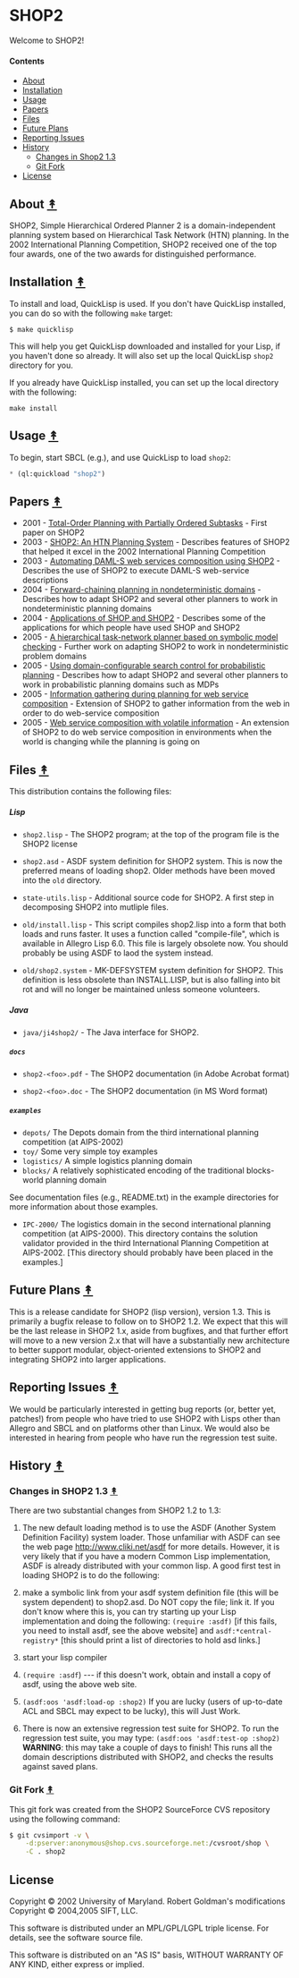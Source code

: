 # SHOP2

Welcome to SHOP2!

#### Contents

* [About](#about-)
* [Installation](#installation-)
* [Usage](#usage-)
* [Papers](#papers-)
* [Files](#files-)
* [Future Plans](#future-plans-)
* [Reporting Issues](#reporting-issues-)
* [History](#history-)
  * [Changes in Shop2 1.3](#changes-in-shop2-13-)
  * [Git Fork](#git-fork-)
* [License](#license-)


## About [&#x219F;](#contents)

SHOP2, Simple Hierarchical Ordered Planner 2 is a domain-independent planning
system based on Hierarchical Task Network (HTN) planning. In the 2002
International Planning Competition, SHOP2 received one of the top four awards,
one of the two awards for distinguished performance.


## Installation [&#x219F;](#contents)

To install and load, QuickLisp is used. If you don't have QuickLisp installed,
you can do so with the following ``make`` target:

```
$ make quicklisp
```

This will help you get QuickLisp downloaded and installed for your Lisp, if you
haven't done so already. It will also set up the local QuickLisp ``shop2``
directory for you.

If you already have QuickLisp installed, you can set up the local directory
with the following:

```
make install
```

## Usage [&#x219F;](#contents)

To begin, start SBCL (e.g.), and use QuickLisp to load ``shop2``:

```cl
* (ql:quickload "shop2")
```

## Papers [&#x219F;](#contents)

* 2001 - [Total-Order Planning with Partially Ordered Subtasks](http://www.cs.umd.edu/~nau/papers/nau2001total-order.pdf) - First paper on SHOP2
* 2003 - [SHOP2: An HTN Planning System](http://www.cs.umd.edu/~nau/papers/nau2003shop2.pdf) - Describes features of SHOP2 that helped it excel in the 2002 International Planning Competition
* 2003 - [Automating DAML-S web services composition using SHOP2](http://www.cs.umd.edu/~nau/papers/wu2003automating.pdf) - Describes the use of SHOP2 to execute DAML-S web-service descriptions
* 2004 - [Forward-chaining planning in nondeterministic domains](http://www.cs.umd.edu/~nau/papers/kuter2004forward-chaining.pdf) - Describes how to adapt SHOP2 and several other planners to work in nondeterministic planning domains
* 2004 - [Applications of SHOP and SHOP2](http://www.cs.umd.edu/~nau/papers/nau2004applications.pdf) - Describes some of the applications for which people have used SHOP and SHOP2 
* 2005 - [A hierarchical task-network planner based on symbolic model checking](http://www.cs.umd.edu/~nau/papers/kuter2005hierarchical.pdf) - Further work on adapting SHOP2 to work in nondeterministic problem domains
* 2005 - [Using domain-configurable search control for probabilistic planning](http://www.cs.umd.edu/~nau/papers/kuter2005using.pdf) - Describes how to adapt SHOP2 and several other planners to work in probabilistic planning domains such as MDPs
* 2005 - [Information gathering during planning for web service composition](http://www.cs.umd.edu/~nau/papers/kuter2005information.pdf) - Extension of SHOP2 to gather information from the web in order to do web-service composition
* 2005 - [Web service composition with volatile information](http://www.cs.umd.edu/~nau/papers/au2005web.pdf) - An extension of SHOP2 to do web service composition in environments when the world is changing while the planning is going on


## Files [&#x219F;](#contents)

This distribution contains the following files:

##### Lisp

* ``shop2.lisp``  - The SHOP2 program; at the top of the program file
                    is the SHOP2 license

* ``shop2.asd`` - ASDF system definition for SHOP2 system.  This is now
                  the preferred means of loading shop2. Older methods
                  have been moved into the ``old`` directory.

* ``state-utils.lisp`` - Additional source code for SHOP2.  A first step in
                         decomposing SHOP2 into mutliple files.

* ``old/install.lisp`` - This script compiles shop2.lisp into a
                         form that both loads and runs faster.  It uses a
                         function called "compile-file", which is available
                         in Allegro Lisp 6.0.
                         This file is largely obsolete now.  You should
                         probably be using ASDF to laod the system instead.

* ``old/shop2.system`` - MK-DEFSYSTEM system definition for SHOP2.  This
                         definition is less obsolete than INSTALL.LISP, but
                         is also falling into bit rot and will no longer be
                         maintained unless someone volunteers.

##### Java

* ``java/ji4shop2/`` -  The Java interface for SHOP2.


##### ``docs``

* ``shop2-<foo>.pdf`` -  The SHOP2 documentation (in Adobe Acrobat format)

* ``shop2-<foo>.doc``  - The SHOP2 documentation (in MS Word format)

##### ``examples``

  * ``depots/``    The Depots domain from the third international planning competition (at AIPS-2002)
  * ``toy/``       Some very simple toy examples
  * ``logistics/`` A simple logistics planning domain
  * ``blocks/``    A relatively sophisticated encoding of the traditional blocks-world planning domain

  See documentation files (e.g., README.txt) in the example directories for more information about those examples.

  * ``IPC-2000/``   The logistics domain in the second international planning
                    competition (at AIPS-2000).  This directory contains the
                    solution validator provided in the third International
                    Planning Competition at AIPS-2002.
                    [This directory should probably have been placed in the examples.]


## Future Plans [&#x219F;](#contents)

This is a release candidate for SHOP2 (lisp version), version 1.3.
This is primarily a bugfix release to follow on to SHOP2 1.2.  We
expect that this will be the last release in SHOP2 1.x, aside from
bugfixes, and that further effort will move to a new version 2.x that
will have a substantially new architecture to better support modular,
object-oriented extensions to SHOP2 and integrating SHOP2 into larger
applications.


## Reporting Issues [&#x219F;](#contents)

We would be particularly interested in getting bug reports (or, better
yet, patches!) from people who have tried to use SHOP2 with Lisps
other than Allegro and SBCL and on platforms other than Linux.  We
would also be interested in hearing from people who have run the
regression test suite.


## History [&#x219F;](#contents)


### Changes in SHOP2 1.3 [&#x219F;](#contents)

There are two substantial changes from SHOP2 1.2 to 1.3:

1. The new default loading method is to use the ASDF (Another System
Definition Facility) system loader.  Those unfamiliar with ASDF can
see the web page http://www.cliki.net/asdf for more details.  However,
it is very likely that if you have a modern Common Lisp
implementation, ASDF is already distributed with your common lisp.  A
good first test in loading SHOP2 is to do the following:

  1. make a symbolic link from your asdf system definition file (this will be system dependent) to shop2.asd.  Do NOT copy the file; link it. If you don't know where this is, you can try starting up your Lisp implementation and doing the following: ``(require :asdf)`` [if this fails, you need to install asdf, see the above website] and ``asdf:*central-registry*`` [this should print a list of directories to hold asd links.]
  1. start your lisp compiler
  1. ``(require :asdf``) --- if this doesn't work, obtain and install a copy of asdf, using the above web site.
  1. ``(asdf:oos 'asdf:load-op :shop2)`` If you are lucky (users of up-to-date ACL and SBCL may expect to be lucky), this will Just Work.

1. There is now an extensive regression test suite for SHOP2.  To run the regression test suite, you may type: ``(asdf:oos 'asdf:test-op :shop2)`` **WARNING**:  this may take a couple of days to finish!  This runs all the domain descriptions distributed with SHOP2, and checks the results against saved plans.


### Git Fork [&#x219F;](#contents)

This git fork was created from the SHOP2 SourceForce CVS repository using the following command:

```bash
$ git cvsimport -v \
    -d:pserver:anonymous@shop.cvs.sourceforge.net:/cvsroot/shop \
    -C . shop2
```

## License

Copyright © 2002  University of Maryland.
Robert Goldman's modifications Copyright © 2004,2005 SIFT, LLC.

This software is distributed under an MPL/GPL/LGPL triple license.  For
details, see the software source file.

This software is distributed on an "AS IS" basis, WITHOUT WARRANTY OF ANY
KIND, either express or implied.

